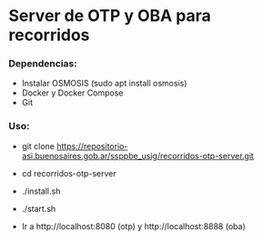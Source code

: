 # Server de OTP y OBA para recorridos

### Dependencias:
- Instalar OSMOSIS (sudo apt install osmosis)
- Docker y Docker Compose
- Git

### Uso:

- git clone https://repositorio-asi.buenosaires.gob.ar/ssppbe_usig/recorridos-otp-server.git

- cd recorridos-otp-server

- ./install.sh

- ./start.sh

- Ir a http://localhost:8080 (otp) y http://localhost:8888 (oba)